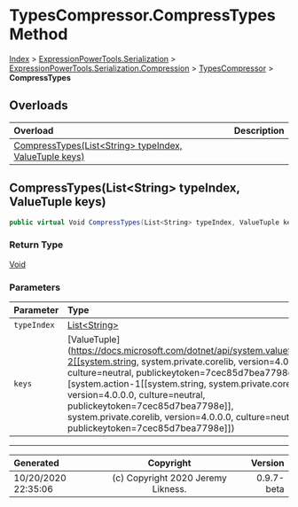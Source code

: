 ﻿# TypesCompressor.CompressTypes Method

[Index](../index.md) > [ExpressionPowerTools.Serialization](ExpressionPowerTools.Serialization.a.md) > [ExpressionPowerTools.Serialization.Compression](ExpressionPowerTools.Serialization.Compression.n.md) > [TypesCompressor](ExpressionPowerTools.Serialization.Compression.TypesCompressor.cs.md) > **CompressTypes**



## Overloads

| Overload | Description |
| :-- | :-- |
| [CompressTypes(List&lt;String> typeIndex, ValueTuple keys)](#compresstypesliststring-typeindex-valuetuple-keys) |  |
## CompressTypes(List&lt;String> typeIndex, ValueTuple keys)



```csharp
public virtual Void CompressTypes(List<String> typeIndex, ValueTuple keys)
```

### Return Type

 [Void](https://docs.microsoft.com/dotnet/api/system.void) 

### Parameters

| Parameter | Type | Description |
| :-- | :-- | :-- |
| `typeIndex` | [List&lt;String>](https://docs.microsoft.com/dotnet/api/system.collections.generic.list-1) |  |
| `keys` | [ValueTuple](https://docs.microsoft.com/dotnet/api/system.valuetuple-2[[system.string, system.private.corelib, version=4.0.0.0, culture=neutral, publickeytoken=7cec85d7bea7798e],[system.action-1[[system.string, system.private.corelib, version=4.0.0.0, culture=neutral, publickeytoken=7cec85d7bea7798e]], system.private.corelib, version=4.0.0.0, culture=neutral, publickeytoken=7cec85d7bea7798e]]) |  |



---

| Generated | Copyright | Version |
| :-- | :-: | --: |
| 10/20/2020 22:35:06 | (c) Copyright 2020 Jeremy Likness. | 0.9.7-beta |
